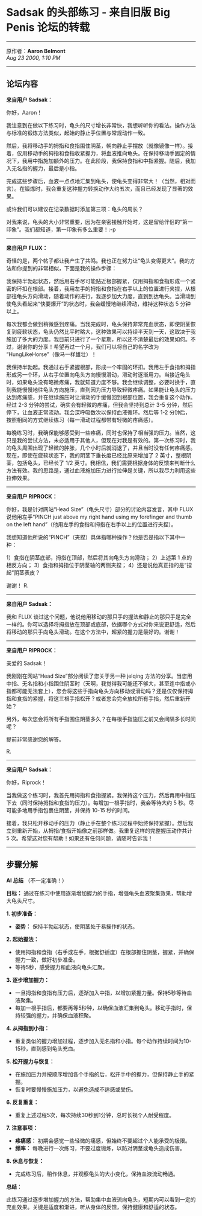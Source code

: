 # Sadsak 的头部练习 - 来自旧版 Big Penis 论坛的转载

---

原作者：**Aaron Belmont**  
_Aug 23 2000, 1:10 PM_

---

## 论坛内容

**来自用户 Sadsak：**

你好，Aaron！

我注意到在做以下练习时，龟头的尺寸增长非常快，我想听听你的看法。操作方法与标准的锻炼方法类似，起始的静止手位置与常规动作一致。

然后，我将移动手的拇指和食指围住阴茎，朝向静止手摆放（就像镜像一样）。接着，仅用移动手的拇指和食指收紧握力，将血液推向龟头。在保持移动手固定的情况下，我用中指施加额外的压力。在此阶段，我保持食指和中指紧握。随后，我加入无名指的握力，最后是小指。

完成这些步骤后，血液一点点地汇集到龟头，使龟头变得非常大！（当然，相对而言）。在锻炼时，我会重复这种握力转换动作大约五次，而且已经发现了显著的效果。

或许我们可以建议在记录数据时添加第三项：龟头的周长？

对我来说，龟头的大小非常重要，因为在亲密接触开始时，这是留给伴侣的“第一印象”。我们都知道，第一印象有多么重要！:-p

---

**来自用户 FLUX：**

奇怪的是，两个帖子都让我产生了共鸣。我也正在努力让“龟头变得更大”。我的方法和你提到的非常相似，下面是我的操作步骤：

我保持半勃起状态，然后用右手尽可能贴近根部握紧，仅用拇指和食指形成一个紧密的环扣在根部。接着，我用左手的拇指和食指在右手以上的位置进行夹捏，从根部往龟头方向滑动，随着动作的进行，我逐步加大力度，直到到达龟头。当滑动到使龟头看起来“快要爆开”的状态时，我会缓慢地继续滑动，维持这种状态 5 分钟以上。

每次我都会做到稍微感到疼痛。当我完成时，龟头保持非常充血状态，即使阴茎恢复到疲软状态，龟头仍然比平时略大，这种效果可以持续半天到一天，这取决于我施加了多大的力度。我目前只进行了一个星期，所以还不清楚最后的效果如何。不过，谢谢你的分享！希望再过一个月，我们可以将自己的名字改为 “HungLikeHorse”（像马一样雄壮）！

我保持半勃起。我通过右手紧握根部，形成一个牢固的环扣。我用左手食指和拇指形成另一个环，从右手位置向龟头方向慢慢滑动，滑动时逐渐用力。当接近龟头时，如果龟头没有略微疼痛，我就知道力度不够。我会继续调整，必要时换手，直到我能慢慢地往龟头方向施压，直到因为压力导致轻微疼痛。如果能让龟头的压力达到疼痛感，并在继续施压时让滑动的手缓慢回到根部位置，我会重复这个动作。经过 2-3 分钟的尝试，确实会有轻微的疼痛，但我会坚持到总计 3-5 分钟，然后停下，让血液正常流动。我会深呼吸数次以保持血液循环。然后等 1-2 分钟后，按照相同的方式继续练习（每一滑动过程都带有轻微的疼痛感）。

每晚练习时，我确保能够感受到一些疼痛，同时也保持了相当强的压力。当然，这只是我的尝试方法，未必适用于其他人，但现在对我是有效的。第一次练习时，我的龟头周围出现了轻微的肿胀，几个小时后就消退了，并且当时没有任何疼痛感。现在，即使在疲软状态下，我的阴茎下垂长度已经比原来增加了 2 英寸，整根阴茎，包括龟头，已经长了 1/2 英寸。我相信，我们需要根据身体的反馈来判断什么方法有效。我的思路是，通过血液施加压力进行拉伸是关键，所以我尽力利用这些拉伸效果。

---

**来自用户 RIPROCK：**

你好，我是针对网站“Head Size”（龟头尺寸）部分的讨论内容发言，其中 FLUX 说他用左手“PINCH just above my right hand using my forefinger and thumb on the left hand”（他用左手的食指和拇指在右手以上的位置进行夹捏）。

我想知道他所说的“PINCH”（夹捏）具体指哪种操作？他是否是指以下其中一种：

1）食指在阴茎底部，拇指在顶部，然后将其向龟头方向滑动；
2）上述第 1 点的相反方向；
3）食指和拇指位于阴茎轴的两侧夹捏；
4）还是说他真正指的是“捏起”阴茎表皮？

谢谢！
R.

---

**来自用户 Sadsak：**

我和 FLUX 谈过这个问题，他说他用移动的那只手的握法和静止的那只手是完全一样的。你可以选择将拇指放在顶部或底部，依据哪个方式对你来说更舒适，然后将移动的那只手向龟头滑动。在这个方法中，超紧的握力是最好的。谢谢！

---

**来自用户 RIPROCK：**

亲爱的 Sadsak！

我刚刚在网站“Head Size”部分阅读了您关于另一种 jelqing 方法的分享。当您用中指、无名指和小指围住阴茎时（天啊，我觉得我可能还不够大，甚至连中指或小指都可能无法套上），您会将这些手指向龟头方向移动或滑动吗？还是仅仅保持拇指和食指的紧握，将这三根手指松开？或者您会完全放松所有手指，然后重新开始？

另外，每次您会将所有手指围住阴茎多久？在每根手指施压之前又会间隔多长时间呢？

提前非常感谢您的解答。

R.

--- 

**来自用户 Sadsak：**

你好，Riprock！

当我做这个练习时，我首先用拇指和食指握紧。我保持这个压力，然后再用中指压下去（同时保持拇指和食指的压力）。每增加一根手指时，我会等待大约 5 秒。尽可能多地用手指包裹住阴茎，并保持 10-15 秒的时间。

接着，我只松开移动手的压力（静止手在整个练习过程中始终保持紧握）。然后我立刻重新开始，从拇指/食指开始像之前那样做。我重复这样的完整握压动作共计 5 次。希望这对您有帮助！如果还有任何问题，请随时告诉我！

---

## 步骤分解

**AI 总结**<span class="warn"> （不一定准确！）</span>

**目标：** 通过在练习中使用逐渐增加握力的手指，增强龟头血液聚集效果，帮助增大龟头尺寸。


**1. 初步准备：**

- **姿势：** 保持半勃起状态，使阴茎处于易操作的状态。

**2. 起始握法：**

- 使用拇指和食指（右手或左手，根据舒适度）在根部握住阴茎，握紧，并确保握力一致，做好初步准备。
- 等待5秒，感受握力和血液向龟头汇聚。

**3. 逐步增加握力：**

- 一旦拇指和食指有压力后，逐渐加入中指，以增加紧握力量。保持5秒等待血液聚集。
- 每加一根手指后，都要再等5秒钟，以确保血液汇集到龟头。移动手指时，保持较强的握力，并确保血液积聚。

**4. 从拇指到小指：**

- 重复类似的握力增加过程，逐步加入无名指和小指。每个动作持续时间为10-15秒，直到感到龟头充血。

**5. 松开握力与恢复：**

- 在施加压力并按顺序增加各个手指的后，松开手中的握力，但保持静止手的紧握。
- 恢复时要慢慢施加压力，以避免造成不适感或受伤。

**6. 反复重复：**

- 重复上述过程5次，每次持续30秒到1分钟，总时长视个人耐受程度。

**7. 注意事项：**

- **疼痛感：** 初期会感觉一些轻微的痛感，但始终不要超过个人能承受的极限。
- **频率：** 每晚进行一次练习，不要过度锻炼，以防对阴茎或龟头造成伤害。

**8. 休息与恢复：**

- 完成练习后，稍作休息，并观察龟头的大小变化，保持血液流动畅通。

**总结**：

此练习通过逐步增加握力的方法，帮助集中血液流向龟头，短期内可以看到一定的充血效果。关键是适度和渐进，听从身体的反馈，保持健康和舒适的状态。